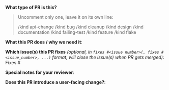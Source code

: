 <!--  Thanks for sending a pull request!  Here are some tips for you:
1. If this is your first time, read our contributor guidelines https://git.k8s.io/community/contributors/guide#your-first-contribution and developer guide https://git.k8s.io/community/contributors/devel/development.md#development-guide
2. Please label this pull request according to what type of issue you are addressing, especially if this is a release targeted pull request. For reference on required PR/issue labels, read here:
https://git.k8s.io/community/contributors/devel/release.md#issue-kind-label
3. Ensure you have added or ran the appropriate tests for your PR: https://git.k8s.io/community/contributors/devel/testing.md
4. If you want *faster* PR reviews, read how: https://git.k8s.io/community/contributors/guide/pull-requests.md#best-practices-for-faster-reviews
5. Follow the instructions for writing a release note: https://git.k8s.io/community/contributors/guide/release-notes.md
6. If the PR is unfinished, see how to mark it: https://git.k8s.io/community/contributors/guide/pull-requests.md#marking-unfinished-pull-requests
-->

**What type of PR is this?**
> Uncomment only one, leave it on its own line:
>
> /kind api-change
> /kind bug
> /kind cleanup
> /kind design
> /kind documentation
> /kind failing-test
> /kind feature
> /kind flake

**What this PR does / why we need it**:

**Which issue(s) this PR fixes** *(optional, in `fixes #<issue number>(, fixes #<issue_number>, ...)` format, will close the issue(s) when PR gets merged)*:
Fixes #

**Special notes for your reviewer**:

**Does this PR introduce a user-facing change?**:
<!--
If no, just write "NONE".
If yes, a release note is required:
Enter your extended release note in the block below. If the PR requires additional action from users switching to the new release, include the string "action required".
2.
-->
```release-note

```
